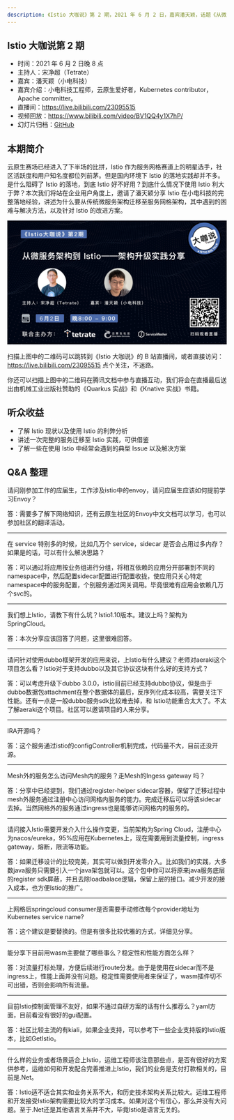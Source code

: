 ```yaml
---
description: 《Istio 大咖说》第 2 期，2021 年 6 月 2 日，嘉宾潘天颖，话题《从微服务架构到 Istio——架构升级实践分享》。
---
```


## Istio 大咖说第 2 期

- 时间：2021 年 6 月 2 日晚 8 点
- 主持人：宋净超（Tetrate）
- 嘉宾：潘天颖（小电科技）
- 嘉宾介绍：小电科技工程师，云原生爱好者，Kubernetes contributor，Apache committer。
- 直播间：https://live.bilibili.com/23095515
- 视频回放：https://www.bilibili.com/video/BV1QQ4y1X7hP/
- 幻灯片归档：[GitHub](https://github.com/tetratelabs/istio-weekly/blob/main/istio-big-talk/002/istio-big-talk-slide-002.pdf)

## 本期简介

云原生赛场已经进入了下半场的比拼，Istio 作为服务网格赛道上的明星选手，社区活跃度和用户知名度都位列前茅。但是国内环境下 Istio 的落地实践却并不多。是什么阻碍了 Istio 的落地，到底 Istio 好不好用？到底什么情况下使用 Istio 利大于弊？本次我们将站在企业用户角度上，邀请了潘天颖分享 Istio 在小电科技的完整落地经验，讲述为什么要从传统微服务架构迁移至服务网格架构，其中遇到的困难与解决方法，以及针对 Istio 的改进方案。

![Istio 大咖说 第二期](ep02.jpg)

扫描上图中的二维码可以跳转到《Istio 大咖说》的 B 站直播间，或者直接访问：https://live.bilibili.com/23095515 点个关注，不迷路。

你还可以扫描上图中的二维码在腾讯文档中参与直播互动，我们将会在直播最后送出由机械工业出版社赞助的《Quarkus 实战》和《Knative 实战》书籍。

## 听众收益

- 了解 Istio 现状以及使用 Istio 的利弊分析
- 讲述一次完整的服务迁移至 Istio 实践，可供借鉴
- 了解一些在使用 Istio 中经常会遇到的典型 Issue 以及解决方案

## Q&A 整理

请问刚参加工作的应届生，工作涉及istio中的envoy，请问应届生应该如何提前学习Envoy？

答：需要多了解下网络知识，还有云原生社区的Envoy中文文档可以学习，也可以参加社区的翻译活动。

---

在 service 特别多的时候，比如几万个 service，sidecar 是否会占用过多内存？如果是的话，可以有什么解决思路？

答：可以通过将应用按业务组进行分组，将相互依赖的应用分开部署到不同的namespace中，然后配置sidecar配置进行配置收拢，使应用只关心特定namespace中的服务配置，个别服务通过网关调用。毕竟很难有应用会依赖几万个svc的。

---

我们想上Istio，请教下有什么坑？Istio1.10版本。建议上吗？架构为 SpringCloud。

答：本次分享应该回答了问题，这里很难回答。

---

请问针对使用dubbo框架开发的应用来说，上Istio有什么建议？老师对aeraki这个项目怎么看？Istio对于支持dubbo以及其它协议这块有什么好的支持方式？

答：可以考虑升级下dubbo 3.0.0，istio目前已经支持dubbo协议，但是由于dubbo数据包attachment在整个数据体的最后，反序列化成本较高，需要关注下性能。还有一点是一般dubbo服务sdk比较难去掉，和 Istio功能重合太大了。不太了解aeraki这个项目。社区可以邀请项目的人来分享。

---

IRA开源吗？

答：这个服务通过istio的configController机制完成，代码量不大，目前还没开源。

---

Mesh外的服务怎么访问Mesh内的服务？走Mesh的Ingess gateway 吗？

答：分享中已经提到，我们通过register-helper sidecar容器，保留了迁移过程中mesh外服务通过注册中心访问网格内服务的能力。完成迁移后可以将该sidecar去掉。当然网格外的服务通过ingress也是能够访问网格内的服务的。

---

请问接入Istio需要开发介入什么操作变更，当前架构为Spring Cloud，注册中心为nacos/eureka，95%应用在Kubernetes上，现在需要用到流量控制，ingress gateway，熔断，限流等功能。

答：如果迁移设计的比较完美，其实可以做到开发零介入。比如我们的实践，大多数java服务只需要引入一个java架包就可以。这个包中你可以将原来java服务底层的register sdk屏蔽，并且去除loadbalace逻辑，保留上层的接口。减少开发的接入成本，也方便Istio的推广。

---

上网格后springcloud consumer是否需要手动修改每个provider地址为Kubernetes service name? 

答：这个建议是要替换的。但是有很多比较优雅的方式，详细见分享。

---

能分享下目前用wasm主要做了哪些事么？稳定性和性能方面怎么样？

答：对流量打标处理，方便后续进行route分发。由于是使用在sidecar而不是ingress上，性能上面并没有问题。稳定性需要使用者来保证了，wasm插件切不可出错，否则会影响所有流量。

---

目前Istio控制面管理不友好，如果不通过自研方案的话有什么推荐么？yaml方面，目前看没有很好的gui配置。

答：社区比较主流的有kiali，如果企业支持，可以参考下一些企业支持版的Istio版本，比如GetIstio。

---

什么样的业务或者场景适合上Istio，运维工程师该注意那些点，是否有很好的方案供参考，运维如何和开发配合完善推进上Istio，我们的业务是支付打款相关的，目前是.Net。

答：Istio适不适合其实和业务关系不大，和历史技术架构关系比较大。运维工程师和开发接受Istio架构需要比较大的学习成本。如果对这个有信心，那么并没有大问题。至于.Net还是其他语言关系并不大，毕竟Istio是语言无关的。

